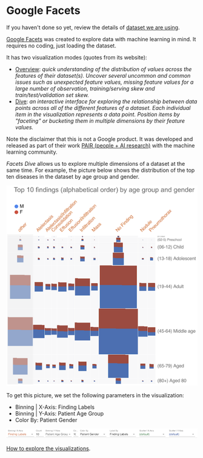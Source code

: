 # Google Facets

If you haven't done so yet, review the details of [dataset we are using](../dataset.md).

[Google Facets](https://pair-code.github.io/facets/) was created to explore data with machine
learning in mind. It requires no coding, just loading the dataset.

It has two visualization modes (quotes from its website):

- [Overview](https://github.com/PAIR-code/facets#facets-overview): _quick understanding of the
  distribution of values across the features of their dataset(s). Uncover several uncommon and
  common issues such as unexpected feature values, missing feature values for a large number of
  observation, training/serving skew and train/test/validation set skew._
- [Dive](https://github.com/PAIR-code/facets#facets-dive): _an interactive interface for exploring
  the relationship between data points across all of the different features of a dataset. Each
  individual item in the visualization represents a data point. Position items by "faceting" or
  bucketing them in multiple dimensions by their feature values._

Note the disclaimer that this is not a Google product. It was developed and released as part of
their work [PAIR (people + AI research)](https://pair.withgoogle.com/) with the machine learning
community.

_Facets Dive_ allows us to explore multiple dimensions of a dataset at the same time. For example,
the picture below shows the distribution of the top ten diseases in the dataset by age group and
gender.

![Top ten diseases](./pics/chestx-ray8-findings-age-group-gender.png)

To get this picture, we set the following parameters in the visualization:

- Binning | X-Axis: Finding Labels
- Binning | Y-Axis: Patient Age Group
- Color By: Patient Gender

![Visualization parameters](./pics/chestx-ray8-visualization-parameters.png)

[How to explore the visualizations](../README.md#if-you-want-to-explore-the-visualizations).
